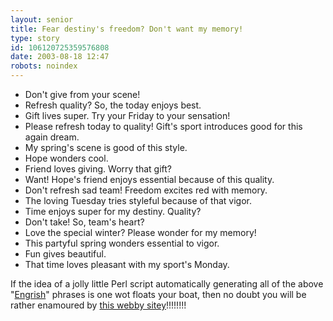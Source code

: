```yaml
---
layout: senior
title: Fear destiny's freedom? Don't want my memory!
type: story
id: 106120725359576808
date: 2003-08-18 12:47
robots: noindex
---
```


<div class="quote"><ul><li>Don't give from your scene!<li>Refresh quality? So, the today enjoys best.<li>Gift lives super. Try your Friday to your sensation!<li>Please refresh today to quality! Gift's sport introduces good for this again dream.<li>My spring's scene is good of this style.<li>Hope wonders cool.<li>Friend loves giving. Worry that gift?<li>Want! Hope's friend enjoys essential because of this quality.<li>Don't refresh sad team! Freedom excites red with memory.<li>The loving Tuesday tries styleful because of that vigor.<li>Time enjoys super for my destiny. Quality?<li>Don't take! So, team's heart?<li>Love the special winter? Please wonder for my memory!<li>This partyful spring wonders essential to vigor.<li>Fun gives beautiful.<li>That time loves pleasant with my sport's Monday.</li></li></li></li></li></li></li></li></li></li></li></li></li></li></li></li></ul></div>If the idea of a jolly little Perl script automatically generating all of the above "<a href="http://www.engrish.com/">Engrish</a>" phrases is one wot floats your boat, then no doubt you will be rather enamoured by <a href="http://ahpc-jp30.st-and.ac.uk/~josh/witters/engrish.cgi">this webby sitey</a>!!!!!!!!
<div style="clear: both;"></div>

